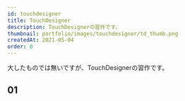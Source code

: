 ```yaml
---
id: touchdesigner
title: TouchDesigner
description: TouchDesignerの習作です。
thumbnail: portfolio/images/touchdesigner/td_thumb.png
createdAt: 2021-05-04
order: 0
---
```


大したものでは無いですが、TouchDesignerの習作です。  


## 01
<dynamic-image path="portfolio/images/touchdesigner/td_01.png" alt="touchdesignerイメージ" ></dynamic-image>
<dynamic-image path="portfolio/images/touchdesigner/td_02.png" alt="touchdesignerイメージ" ></dynamic-image>
<br>
<br>

